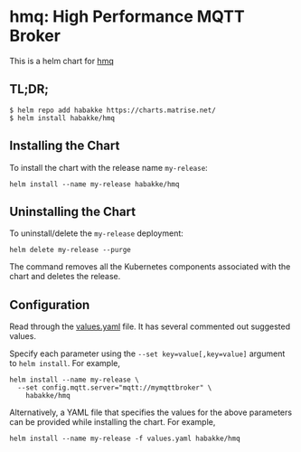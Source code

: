 # hmq: High Performance MQTT Broker

This is a helm chart for [hmq](https://github.com/habakke/hmq)

## TL;DR;

```shell
$ helm repo add habakke https://charts.matrise.net/
$ helm install habakke/hmq
```

## Installing the Chart

To install the chart with the release name `my-release`:

```console
helm install --name my-release habakke/hmq
```

## Uninstalling the Chart

To uninstall/delete the `my-release` deployment:

```console
helm delete my-release --purge
```

The command removes all the Kubernetes components associated with the chart and deletes the release.

## Configuration

Read through the [values.yaml](https://github.com/habakke/charts/blob/master/charts/hmq/values.yaml) file. It has several commented out suggested values.

Specify each parameter using the `--set key=value[,key=value]` argument to `helm install`. For example,

```console
helm install --name my-release \
  --set config.mqtt.server="mqtt://mymqttbroker" \
    habakke/hmq
```

Alternatively, a YAML file that specifies the values for the above parameters can be provided while installing the chart. For example,

```console
helm install --name my-release -f values.yaml habakke/hmq
```
